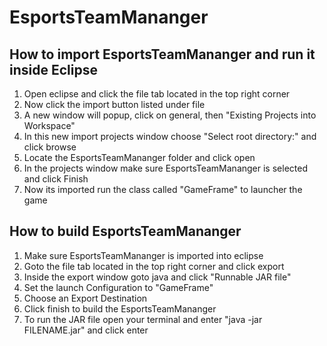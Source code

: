 # EsportsTeamMananger

## How to import EsportsTeamMananger and run it inside Eclipse

1) Open eclipse and click the file tab located in the top right corner
2) Now click the import button listed under file
3) A new window will popup, click on general, then "Existing Projects into Workspace"
4) In this new import projects window choose "Select root directory:" and click browse
5) Locate the EsportsTeamMananger folder and click open
6) In the projects window make sure EsportsTeamMananger is selected and click Finish
7) Now its imported run the class called "GameFrame" to launcher the game


## How to build EsportsTeamMananger
1) Make sure EsportsTeamMananger is imported into eclipse
2) Goto the file tab located in the top right corner and click export
3) Inside the export window goto java and click "Runnable JAR file"
4) Set the launch Configuration to "GameFrame"
5) Choose an Export Destination
6) Click finish to build the EsportsTeamMananger
7) To run the JAR file open your terminal and enter "java -jar FILENAME.jar" and click enter
